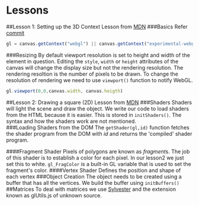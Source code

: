 Lessons
========
##Lesson 1: Setting up the 3D Context
Lesson from [MDN](https://developer.mozilla.org/en-US/docs/Web/WebGL/Getting_started_with_WebGL)
###Basics
Refer [commit](https://github.com/zafarali/experiments/commit/c6e1c4fd6e929d311aeb4fe1e0ff32dc19a43adf)
```javascript
gl = canvas.getContext("webgl") || canvas.getContext("experimental-webgl");
```
###Resizing
By default viewport resolution is set to height and width of the element in question. Editing the `style`, `width` or `height` attributes of the canvas will change the display size but not the rendering resolution. The rendering resoltion is the number of pixels to be drawn. To change the resolution of rendering we need to use `viewport()` function to notify WebGL.
```javascript
gl.viewport(0,0,canvas.width, canvas.heigth)
```

##Lesson 2: Drawing a square (2D)
Lesson from [MDN](https://developer.mozilla.org/en-US/docs/Web/WebGL/Adding_2D_content_to_a_WebGL_context)
###Shaders 
Shaders will light the scene and draw the object. We write our code to load shaders from the HTML because it is easier. This is stored in `initShaders()`. The syntax and how the shaders work are not mentioned.  
###Loading Shaders from the DOM
The `getShader(gl,id)` function fetches the shader program from the DOM with *id* and returns the 'compiled' shader program.

####Fragment Shader
Pixels of polygons are known as *fragment*s. The job of this shader is to establish a color for each pixel. In our lesson2 we just set this to white. `gl_FragColor` is a built-in GL variable that is used to set the fragment's color.
####Vertex Shader
Defines the position and shape of each vertex
###Object Creation
The object needs to be created using a buffer that has all the vertices. We build the buffer using `initBuffers()`
##Matrices
To deal with matrices we use [Sylvester](http://sylvester.jcoglan.com/) and the extension known as glUtils.js of unknown source.